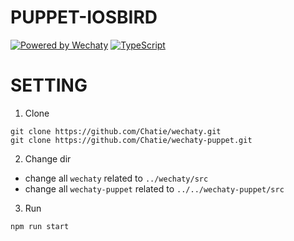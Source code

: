 # PUPPET-IOSBIRD

[![Powered by Wechaty](https://img.shields.io/badge/Powered%20By-Wechaty-blue.svg)](https://github.com/chatie/wechaty)
[![TypeScript](https://img.shields.io/badge/%3C%2F%3E-TypeScript-blue.svg)](https://www.typescriptlang.org/)

# SETTING

1. Clone
```
git clone https://github.com/Chatie/wechaty.git
git clone https://github.com/Chatie/wechaty-puppet.git
```

2. Change dir

- change all `wechaty` related to `../wechaty/src`
- change all `wechaty-puppet` related to `../../wechaty-puppet/src`

3. Run

```
npm run start
```
